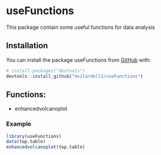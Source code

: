 
# useFunctions

<!-- badges: start -->
<!-- badges: end -->

This package contain some useful functions for data analysis

## Installation

You can install the package useFunctions from [GitHub](https://github.com/) with:

``` r
# install.packages("devtools")
devtools::install_github("mvilardell2/useFunctions")
```

## Functions: 

- enhancedvolcanoplot

### Example

``` r
library(useFunctions)
data(top.table)
enhancedvolcanoplot(top.table)
```

